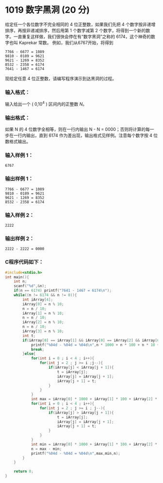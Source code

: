 # 1019 数字黑洞 (20 分)
给定任一个各位数字不完全相同的 4 位正整数，如果我们先把 4 个数字按非递增排序，再按非递减排序，然后用第 1 个数字减第 2 个数字，将得到一个新的数字。一直重复这样做，我们很快会停在有“数字黑洞”之称的 6174</font>，这个神奇的数字也叫 Kaprekar 常数。
例如，我们从6767</font>开始，将得到
```
7766 - 6677 = 1089 
9810 - 0189 = 9621 
9621 - 1269 = 8352 
8532 - 2358 = 6174 
7641 - 1467 = 6174 
```
现给定任意 4 位正整数，请编写程序演示到达黑洞的过程。
### 输入格式：
输入给出一个 ( $0$,$10^4$ ​​) 区间内的正整数 $N$。
### 输出格式：
如果 N 的 4 位数字全相等，则在一行内输出 N - N = 0000</font>；否则将计算的每一步在一行内输出，直到 6174 作为差出现，输出格式见样例。注意每个数字按 4 位数格式输出。
### 输入样例 1：
```
6767
```
### 输出样例 1：
```
7766 - 6677 = 1089
9810 - 0189 = 9621
9621 - 1269 = 8352
8532 - 2358 = 6174
```
### 输入样例 2：
```
2222
```
### 输出样例 2：
```
2222 - 2222 = 0000
```
### C程序代码如下：
```c
#include<stdio.h> 
int main(){
    int n;
    scanf("%d",&n);
    if(n == 6174) printf("7641 - 1467 = 6174\n");
    while((n != 6174 && n != 0)){
        int iArray[4];
        iArray[0] = n % 10;
        n = n / 10;
        iArray[1] = n % 10;
        n = n / 10;
        iArray[2] = n % 10;
        n = n / 10;
        iArray[3] = n % 10;
        int t;
        if(iArray[0] == iArray[1] && iArray[0] == iArray[2] && iArray[0] == iArray[3]){
            printf("%04d - %04d = %04d\n",n * 1000 + n * 100 + n * 10 + n,n * 1000 + n * 100 + n * 10 + n,0);
            break;
        }else{
            for(int i = 0 ; i < 4 ; i++){
                for(int j = 2 ; j >= i ;j--){
                    if(iArray[j] < iArray[j + 1]){
                        t = iArray[j];
                        iArray[j] = iArray[j + 1];
                        iArray[j + 1] = t;
                    }
                }
            }
            int max = iArray[0] * 1000 + iArray[1] * 100 + iArray[2] * 10 + iArray[3];
            for(int i = 0 ; i < 4 ; i++){
                for(int j = 2 ; j >= i ; j--){
                    if(iArray[j] > iArray[j + 1]){
                        t = iArray[j];
                        iArray[j] = iArray[j + 1];
                        iArray[j + 1] = t;
                    }
                }
            }
            int min = iArray[0] * 1000 + iArray[1] * 100 + iArray[2] * 10 + iArray[3];
            n = max - min;
            printf("%04d - %04d = %04d\n",max,min,n);
        }
    }
    
    return 0;
}
```